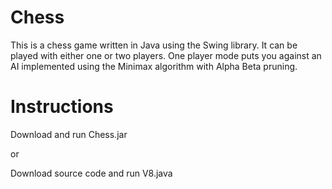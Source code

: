 # Chess
This is a chess game written in Java using the Swing library. It can be played with either one or two players. One player mode puts you against an AI implemented using the Minimax algorithm with Alpha Beta pruning.

# Instructions
Download and run Chess.jar

or

Download source code and run V8.java
